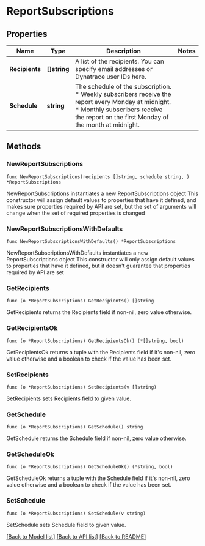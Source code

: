 # ReportSubscriptions

## Properties

Name | Type | Description | Notes
------------ | ------------- | ------------- | -------------
**Recipients** | **[]string** | A list of the recipients.   You can specify email addresses or Dynatrace user IDs here. | 
**Schedule** | **string** | The schedule of the subscription.    * Weekly subscribers receive the report every Monday at midnight.   * Monthly subscribers receive the report on the first Monday of the month at midnight. | 

## Methods

### NewReportSubscriptions

`func NewReportSubscriptions(recipients []string, schedule string, ) *ReportSubscriptions`

NewReportSubscriptions instantiates a new ReportSubscriptions object
This constructor will assign default values to properties that have it defined,
and makes sure properties required by API are set, but the set of arguments
will change when the set of required properties is changed

### NewReportSubscriptionsWithDefaults

`func NewReportSubscriptionsWithDefaults() *ReportSubscriptions`

NewReportSubscriptionsWithDefaults instantiates a new ReportSubscriptions object
This constructor will only assign default values to properties that have it defined,
but it doesn't guarantee that properties required by API are set

### GetRecipients

`func (o *ReportSubscriptions) GetRecipients() []string`

GetRecipients returns the Recipients field if non-nil, zero value otherwise.

### GetRecipientsOk

`func (o *ReportSubscriptions) GetRecipientsOk() (*[]string, bool)`

GetRecipientsOk returns a tuple with the Recipients field if it's non-nil, zero value otherwise
and a boolean to check if the value has been set.

### SetRecipients

`func (o *ReportSubscriptions) SetRecipients(v []string)`

SetRecipients sets Recipients field to given value.


### GetSchedule

`func (o *ReportSubscriptions) GetSchedule() string`

GetSchedule returns the Schedule field if non-nil, zero value otherwise.

### GetScheduleOk

`func (o *ReportSubscriptions) GetScheduleOk() (*string, bool)`

GetScheduleOk returns a tuple with the Schedule field if it's non-nil, zero value otherwise
and a boolean to check if the value has been set.

### SetSchedule

`func (o *ReportSubscriptions) SetSchedule(v string)`

SetSchedule sets Schedule field to given value.



[[Back to Model list]](../README.md#documentation-for-models) [[Back to API list]](../README.md#documentation-for-api-endpoints) [[Back to README]](../README.md)



